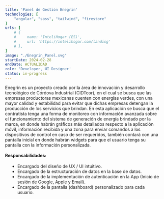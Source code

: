 ```yaml
---
title: 'Panel de Gestión Enegrin'
technologies: [
    "angular", "sass", "tailwind", "firestore"
]
urls: [
    # {
    #     name: 'InteliHogar (ES)',
    #     url: 'https://intelihogar.com/landing'
    # },
]
image: "./Enegrin_Panel.svg"
startDate: 2024-02-28
endDate: ACTUALIDAD
role: 'Developer, UI Designer'
status: in-progress
---
```

Enegrin es un proyecto creado por la área de innovación y desarrollo tecnológico de Córdova Industrial (CIDTcor), en el cual se busca que las 
empresas productoras mexicanas cuenten con energías verdes, con una mayor calidad y estabilidad para evitar que dichas empresas detengan la producción de 
los servicios que brindan. En esta aplicación se busca que el contratista tenga una forma de monitoreo con información avanzada sobre el funcionamiento del sistema de generación de energía brindado por la marca, en donde habrán gráficos más detallados respecto a la aplicación móvil, información recibida y una zona para enviar comandos a los dispositivos de control en caso de ser requeridos, también contará con una pantalla inicial en donde habrán widgets para que el usuario tenga su pantalla con la información personalizada. 
\
\
**Responsabilidades:**

- Encargado del diseño de UX / UI intuitivo. 
- Encargado de la estructuración de datos en la base de datos.
- Encargado de la implementación de autenticación en la App (Inicio de sesión de Google, Apple y Email).
- Encargado de la pantalla (dashboard) personalizado para cada usuario.

<style>
    ul {
		list-style: disc !important;
		margin: 18px 0px !important;
		padding: 0px 0px 0px 40px !important;
	}
</style>
